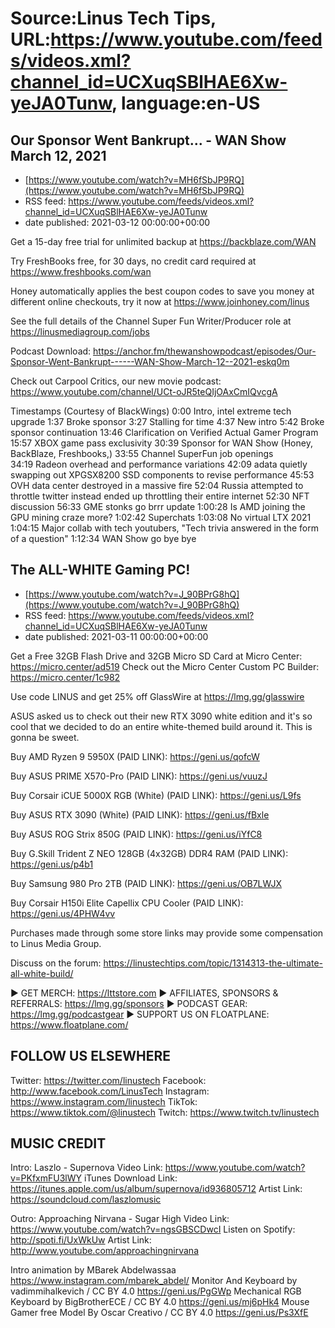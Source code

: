 # Source:Linus Tech Tips, URL:https://www.youtube.com/feeds/videos.xml?channel_id=UCXuqSBlHAE6Xw-yeJA0Tunw, language:en-US

## Our Sponsor Went Bankrupt... - WAN Show March 12, 2021
 - [https://www.youtube.com/watch?v=MH6fSbJP9RQ](https://www.youtube.com/watch?v=MH6fSbJP9RQ)
 - RSS feed: https://www.youtube.com/feeds/videos.xml?channel_id=UCXuqSBlHAE6Xw-yeJA0Tunw
 - date published: 2021-03-12 00:00:00+00:00

Get a 15-day free trial for unlimited backup at https://backblaze.com/WAN

Try FreshBooks free, for 30 days, no credit card required at https://www.freshbooks.com/wan

Honey automatically applies the best coupon codes to save you money at different online checkouts, try it now at https://www.joinhoney.com/linus

See the full details of the Channel Super Fun Writer/Producer role at https://linusmediagroup.com/jobs 

Podcast Download: https://anchor.fm/thewanshowpodcast/episodes/Our-Sponsor-Went-Bankrupt------WAN-Show-March-12--2021-eskq0m

Check out Carpool Critics, our new movie podcast: https://www.youtube.com/channel/UCt-oJR5teQIjOAxCmIQvcgA

Timestamps (Courtesy of BlackWings)
0:00 Intro, intel extreme tech upgrade
1:37 Broke sponsor 
3:27 Stalling for time
4:37 New intro 
5:42 Broke sponsor continuation
13:46 Clarification on Verified Actual Gamer Program
15:57 XBOX game pass exclusivity
30:39 Sponsor for WAN Show (Honey, BackBlaze, Freshbooks,)
33:55 Channel SuperFun job openings  
34:19 Radeon overhead and performance variations
42:09 adata quietly swapping out XPGSX8200 SSD components to revise performance
45:53 OVH data center destroyed in a massive fire
52:04 Russia attempted to throttle twitter instead ended up throttling their entire internet
52:30 NFT discussion 
56:33 GME stonks go brrr update
1:00:28 Is AMD joining the GPU mining craze more?
1:02:42 Superchats
1:03:08 No virtual LTX 2021
1:04:15 Major collab with tech youtubers, "Tech trivia answered in the form of a question"
1:12:34 WAN Show go bye bye

## The ALL-WHITE Gaming PC!
 - [https://www.youtube.com/watch?v=J_90BPrG8hQ](https://www.youtube.com/watch?v=J_90BPrG8hQ)
 - RSS feed: https://www.youtube.com/feeds/videos.xml?channel_id=UCXuqSBlHAE6Xw-yeJA0Tunw
 - date published: 2021-03-11 00:00:00+00:00

Get a Free 32GB Flash Drive and 32GB Micro SD Card at Micro Center: https://micro.center/ad519
Check out the Micro Center Custom PC Builder: https://micro.center/1c982

Use code LINUS and get 25% off GlassWire at https://lmg.gg/glasswire

ASUS asked us to check out their new RTX 3090 white edition and it's so cool that we decided to do an entire white-themed build around it. This is gonna be sweet.


Buy AMD Ryzen 9 5950X (PAID LINK): https://geni.us/qofcW

Buy ASUS PRIME X570-Pro (PAID LINK): https://geni.us/vuuzJ

Buy Corsair iCUE 5000X RGB (White) (PAID LINK): https://geni.us/L9fs

Buy ASUS RTX 3090 (White) (PAID LINK): https://geni.us/fBxle

Buy ASUS ROG Strix 850G (PAID LINK): https://geni.us/iYfC8

Buy G.Skill Trident Z NEO 128GB (4x32GB) DDR4 RAM (PAID LINK): https://geni.us/p4b1

Buy Samsung 980 Pro 2TB (PAID LINK): https://geni.us/OB7LWJX

Buy Corsair H150i Elite Capellix CPU Cooler (PAID LINK): https://geni.us/4PHW4vv

Purchases made through some store links may provide some compensation to Linus Media Group.

Discuss on the forum: https://linustechtips.com/topic/1314313-the-ultimate-all-white-build/

► GET MERCH: https://lttstore.com
► AFFILIATES, SPONSORS & REFERRALS: https://lmg.gg/sponsors
► PODCAST GEAR: https://lmg.gg/podcastgear
► SUPPORT US ON FLOATPLANE: https://www.floatplane.com/

FOLLOW US ELSEWHERE
---------------------------------------------------  
Twitter: https://twitter.com/linustech
Facebook: http://www.facebook.com/LinusTech
Instagram: https://www.instagram.com/linustech
TikTok: https://www.tiktok.com/@linustech
Twitch: https://www.twitch.tv/linustech

MUSIC CREDIT
---------------------------------------------------
Intro: Laszlo - Supernova
Video Link: https://www.youtube.com/watch?v=PKfxmFU3lWY
iTunes Download Link: https://itunes.apple.com/us/album/supernova/id936805712
Artist Link: https://soundcloud.com/laszlomusic

Outro: Approaching Nirvana - Sugar High
Video Link: https://www.youtube.com/watch?v=ngsGBSCDwcI
Listen on Spotify: http://spoti.fi/UxWkUw
Artist Link: http://www.youtube.com/approachingnirvana

Intro animation by MBarek Abdelwassaa https://www.instagram.com/mbarek_abdel/
Monitor And Keyboard by vadimmihalkevich / CC BY 4.0  https://geni.us/PgGWp
Mechanical RGB Keyboard by BigBrotherECE / CC BY 4.0 https://geni.us/mj6pHk4
Mouse Gamer free Model By Oscar Creativo / CC BY 4.0 https://geni.us/Ps3XfE

